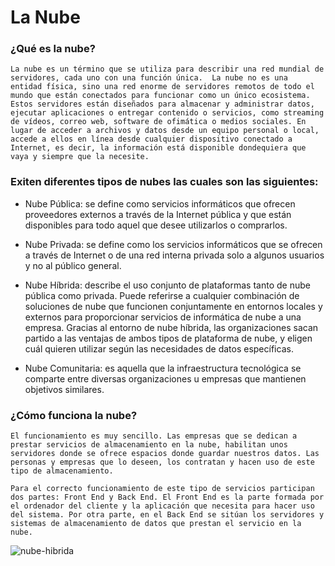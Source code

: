 # La Nube

### ¿Qué es la nube?
    
    La nube es un término que se utiliza para describir una red mundial de servidores, cada uno con una función única.  La nube no es una 
    entidad física, sino una red enorme de servidores remotos de todo el mundo que están conectados para funcionar como un único ecosistema.  
    Estos servidores están diseñados para almacenar y administrar datos, ejecutar aplicaciones o entregar contenido o servicios, como streaming 
    de vídeos, correo web, software de ofimática o medios sociales. En lugar de acceder a archivos y datos desde un equipo personal o local, 
    accede a ellos en línea desde cualquier dispositivo conectado a Internet, es decir, la información está disponible dondequiera que vaya y siempre que la necesite.

### Exiten diferentes tipos de nubes las cuales son las siguientes: 

- Nube Pública: se define como servicios informáticos que ofrecen proveedores externos a través de la Internet pública y que están disponibles para todo aquel que desee utilizarlos o comprarlos.

- Nube Privada: se define como los servicios informáticos que se ofrecen a través de Internet o de una red interna privada solo a algunos usuarios y no al público general.

- Nube Híbrida:  describe el uso conjunto de plataformas tanto de nube pública como privada. Puede referirse a cualquier combinación de soluciones de nube que funcionen conjuntamente en entornos locales y externos para proporcionar servicios de informática de nube a una empresa. Gracias al entorno de nube híbrida, las organizaciones sacan partido a las ventajas de ambos tipos de plataforma de nube, y eligen cuál quieren utilizar según las necesidades de datos específicas.

- Nube Comunitaria: es aquella que la infraestructura tecnológica se comparte entre diversas organizaciones u empresas que mantienen objetivos similares.

### ¿Cómo funciona la nube?

    El funcionamiento es muy sencillo. Las empresas que se dedican a prestar servicios de almacenamiento en la nube, habilitan unos servidores donde se ofrece espacios donde guardar nuestros datos. Las personas y empresas que lo deseen, los contratan y hacen uso de este tipo de almacenamiento.

    Para el correcto funcionamiento de este tipo de servicios participan dos partes: Front End y Back End. El Front End es la parte formada por el ordenador del cliente y la aplicación que necesita para hacer uso del sistema. Por otra parte, en el Back End se sitúan los servidores y sistemas de almacenamiento de datos que prestan el servicio en la nube.
![nube-hibrida](https://user-images.githubusercontent.com/83773490/117370928-b5949480-ae8c-11eb-8083-d68ae1971945.jpg)

